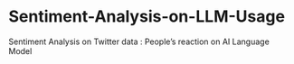 # Sentiment-Analysis-on-LLM-Usage
Sentiment Analysis on Twitter data : People’s reaction on AI Language Model
